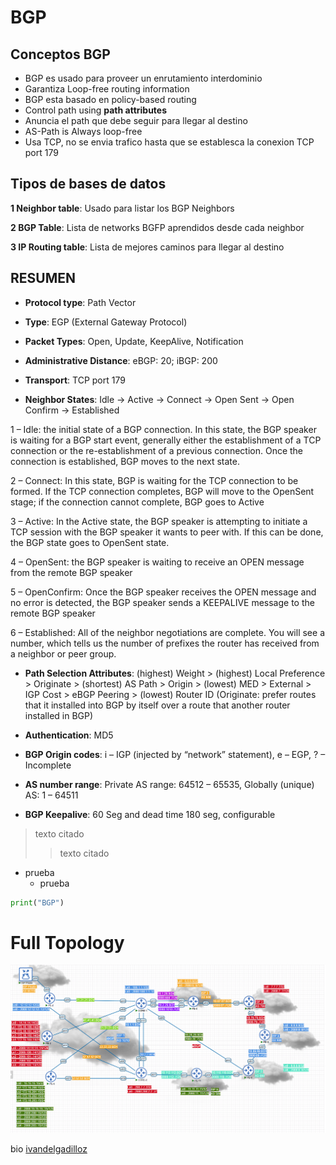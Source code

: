 # BGP 
## Conceptos BGP

- BGP es usado para proveer un enrutamiento interdominio
- Garantiza Loop-free routing information
- BGP esta basado en policy-based routing
- Control path using **path attributes** 
- Anuncia el path que debe seguir para llegar al destino
- AS-Path is Always loop-free
- Usa TCP, no se envia trafico hasta que se establesca la conexion TCP port 179

## Tipos de bases de datos
**1 Neighbor table**: Usado para listar los BGP Neighbors

**2 BGP Table**: Lista de networks BGFP aprendidos desde cada neighbor

**3 IP Routing table**: Lista de mejores caminos para llegar al destino

## RESUMEN
- **Protocol type**: Path Vector

- **Type**: EGP (External Gateway Protocol)

- **Packet Types**: Open, Update, KeepAlive, Notification

- **Administrative Distance**: eBGP: 20; iBGP: 200

- **Transport**: TCP port 179

- **Neighbor States**: Idle -> Active -> Connect -> Open Sent -> Open Confirm -> Established

1 – Idle: the initial state of a BGP connection. In this state, the BGP speaker is waiting for a BGP start event, generally either the establishment of a TCP connection or the re-establishment of a previous connection. Once the connection is established, BGP moves to the next state.

2 – Connect: In this state, BGP is waiting for the TCP connection to be formed. If the TCP connection completes, BGP will move to the OpenSent stage; if the connection cannot complete, BGP goes to Active

3 – Active: In the Active state, the BGP speaker is attempting to initiate a TCP session with the BGP speaker it wants to peer with. If this can be done, the BGP state goes to OpenSent state.

4 – OpenSent: the BGP speaker is waiting to receive an OPEN message from the remote BGP speaker

5 – OpenConfirm: Once the BGP speaker receives the OPEN message and no error is detected, the BGP speaker sends a KEEPALIVE message to the remote BGP speaker

6 – Established: All of the neighbor negotiations are complete. You will see a number, which tells us the number of prefixes the router has received from a neighbor or peer group.

- **Path Selection Attributes**: (highest) Weight > (highest) Local Preference > Originate > (shortest) AS Path > Origin > (lowest) MED > External > IGP Cost > eBGP Peering > (lowest) Router ID
(Originate: prefer routes that it installed into BGP by itself over a route that another router installed in BGP)

- **Authentication**: MD5

- **BGP Origin codes**: i – IGP (injected by “network” statement), e – EGP, ? – Incomplete

- **AS number range**: Private AS range: 64512 – 65535, Globally (unique) AS: 1 – 64511

- **BGP Keepalive**: 60 Seg and dead time 180 seg, configurable


>texto citado
>> texto citado

+ prueba
    + prueba


```py
print("BGP")
```


# Full Topology

![Topology](https://github.com/ivandelgadilloz/BGP-notes/blob/main/assets/images/Topologia-BGP-full.png?raw=true)

bio [ivandelgadilloz](https://linktr.ee/idelgadillo)







